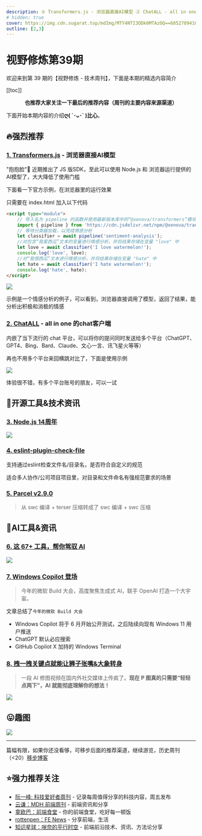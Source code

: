 ```yaml
---
description: ① Transformers.js - 浏览器直接AI模型 ② ChatALL - all in one 的chat客户端 ③ Node.js 14周年 ④ eslint-plugin-check-file ⑤ Parcel v2.9.0 ⑥ 这 67+ 工具，帮你驾驭 AI ⑦ Windows Copilot 登场 ⑧ 拽一拽关键点就能让狮子张嘴&大象转身
# hidden: true
cover: https://img.cdn.sugarat.top/mdImg/MTY4NTI3ODk0MTAzOQ==685278941039
outline: [2,3]
---
```


# 视野修炼第39期

欢迎来到第 39 期的【视野修炼 - 技术周刊】，下面是本期的精选内容简介

[[toc]]

<center>

**​也推荐大家关注一下最后的推荐内容（周刊的主要内容来源渠道）**
</center>


下面开始本期内容的介绍**ღ( ´･ᴗ･` )比心**。
## 🔥强烈推荐
### [1. Transformers.js](https://huggingface.co/docs/transformers.js/index) - 浏览器直接AI模型
"抱抱脸"🤗 近期推出了 JS 版SDK，至此可以使用 Node.js 和 浏览器运行提供的AI模型了，大大降低了使用门槛

下面看一下官方示例，在浏览器里的运行效果

只需要在 index.html 加入以下代码
```html
<script type="module">
    // 导入名为 pipeline 的函数并使用最新版本库中的“@xenova/transformers”模块 
    import { pipeline } from 'https://cdn.jsdelivr.net/npm/@xenova/transformers';
    // 等待分类器加载，以完成情感分析
    let classifier = await pipeline('sentiment-analysis');
    //对包含“我爱西瓜”文本的变量进行情感分析，并将结果存储在变量 "love" 中
    let love = await classifier('I love watermelon!');
    console.log('love', love);
    //对“我恨西瓜”文本进行情感分析，并将结果存储在变量 "hate" 中
    let hate = await classifier('I hate watermelon!');
    console.log('hate', hate);
</script>
```
![](https://img.cdn.sugarat.top/mdImg/MTY4NTI3MDA5NTc0OA==685270095748)

示例是一个情感分析的例子，可以看到，浏览器直接调用了模型，返回了结果，能分析出积极和消极的情感


### [2. ChatALL](https://github.com/sunner/ChatALL) - all in one 的chat客户端
内嵌了当下流行的 chat 平台，可以将你的提问同时发送给多个平台（ChatGPT、GPT4、Bing、Bard、Claude、文心一言、讯飞星火等等）

再也不用多个平台来回横跳对比了，下面是使用示例

![](https://img.cdn.sugarat.top/mdImg/MTY4NTI3MDY4MDAyNA==685270680024)

体验很不错，有多个平台账号的朋友，可以一试
## 🔧开源工具&技术资讯
### [3. Node.js 14周年](https://twitter.com/nodejs/status/1662130000987062274)

![](https://img.cdn.sugarat.top/mdImg/MTY4NTI3ODk0MTAzOQ==685278941039)

### [4. eslint-plugin-check-file](https://github.com/DukeLuo/eslint-plugin-check-file)

支持通过eslint检查文件名/目录名，是否符合自定义的规范

适合多人协作/公司项目项目里，对目录和文件命名有强规范要求的场景

### [5. Parcel v2.9.0](https://parceljs.org/blog/v2-9-0/)
>从 swc 编译 + terser 压缩转成了 swc 编译 + swc 压缩

## 🤖AI工具&资讯
### [6. 这 67+ 工具，帮你驾驭 AI](https://mp.weixin.qq.com/s/sA2079h_9W4XTiUSlO0Omg)

![](https://img.cdn.sugarat.top/mdImg/MTY4NTI3OTI2NDM1OA==685279264358)

### [7. Windows Copilot 登场](https://juejin.cn/post/7236594708301119545)
>今年的微软 Build 大会，高度聚焦生成式 AI，联手 OpenAI 打造一个大宇宙。

文章总结了`今年的微软 Build 大会`
* Windows Copilot 将于 6 月开始公开测试，之后陆续向现有 Windows 11 用户推送
* ChatGPT 默认必应搜索
* GitHub Copilot X 加持的 Windows Terminal

### [8. 拽一拽关键点就能让狮子张嘴&大象转身](https://mp.weixin.qq.com/s/ti2ZkDk3SIiW6dvAt20_jQ)
>一段 AI 修图视频在国内外社交媒体上传疯了。**现在 P 图真的只需要“轻轻点两下”，AI 就能彻底理解你的想法！**

![](https://img.cdn.sugarat.top/mdImg/MTY4NTI3MTk1OTM1NQ==gan.gif)



## 😛趣图

![](https://img.cdn.sugarat.top/mdImg/MTY4NTI3MTQ3MTU1Mw==685271471553)

---

篇幅有限，如果你还没看够，可移步后面的推荐渠道，继续游览，历史周刊（<20）[移步博客](https://sugarat.top/weekly/index.html)

## ⭐️强力推荐关注
* [阮一峰: 科技爱好者周刊](https://www.ruanyifeng.com/blog/archives.html) - 记录每周值得分享的科技内容，周五发布
* [云谦：MDH 前端周刊](https://www.yuque.com/chencheng/mdh-weekly) - 前端资讯和分享
* [童欧巴：前端食堂](https://github.com/Geekhyt/weekly) - 你的前端食堂，吃好每一顿饭
* [rottenpen：FE News](https://rottenpen.zhubai.love/) - 分享前端，生活
* [知识星球：咲奈的平行时空](https://wx.zsxq.com/dweb2/index/group/15552285284822) - 前端前沿技术、资讯、方法论分享